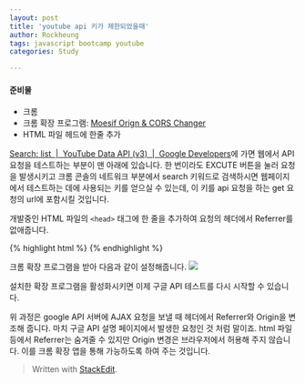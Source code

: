 ```yaml
---
layout: post
title: 'youtube api 키가 제한되었을때'
author: Rockheung
tags: javascript bootcamp youtube
categories: Study

---
```

#### 준비물
- 크롬
- 크롬 확장 프로그램: [Moesif Orign & CORS Changer](https://chrome.google.com/webstore/detail/moesif-orign-cors-changer/digfbfaphojjndkpccljibejjbppifbc?utm_source=chrome-ntp-icon)
- HTML 파일 헤드에 한줄 추가

[Search: list &nbsp;|&nbsp; YouTube Data API (v3) &nbsp;|&nbsp; Google Developers](https://developers.google.com/youtube/v3/docs/search/list?hl=ko&apix_params=%7B%22part%22%3A%22snippet%22%2C%22safeSearch%22%3A%22none%22%2C%22type%22%3A%22video%22%2C%22fields%22%3A%22items%2Fid%2FvideoId%2Citems%2Fsnippet%2Ftitle%2Citems%2Fsnippet%2Fdescription%2Citems%2Fsnippet%2Fthumbnails%2Fdefault%2Furl%22%7D)에 가면 웹에서 API 요청을 테스트하는 부분이 맨 아래에 있습니다. 한 번이라도 EXCUTE 버튼을 눌러 요청을 발생시키고 크롬 콘솔의 네트워크 부분에서 search 키워드로 검색하시면 웹페이지에서 테스트하는 데에 사용되는 키를 얻으실 수 있는데, 이 키를 api 요청을 하는 get 요청의 url에 포함시킬 것입니다.

개발중인 HTML 파일의 `<head>` 태그에 한 줄을 추가하여 요청의 헤더에서 Referrer를 없애줍니다.

{% highlight html %}
<meta name="referrer" content="no-referrer" />
{% endhighlight %}

크롬 확장 프로그램을 받아 다음과 같이 설정해줍니다.
![](https://res.cloudinary.com/rockheung/image/upload/v1551350351/github.io/github_page_-_stackedit.io/google_api_hack.png)

설치한 확장 프로그램을 활성화시키면 이제 구글 API 테스트를 다시 시작할 수 있습니다.

위 과정은 google API 서버에 AJAX 요청을 보낼 때 헤더에서 Referrer와 Origin을 변조해 줍니다. 마치 구글 API 설명 페이지에서 발생한 요청인 것 처럼 말이죠. html 파일 등에서 Referrer는 숨겨줄 수 있지만 Origin 변경은 브라우저에서 허용해 주지 않습니다. 이를 크롬 확장 앱을 통해 가능하도록 하여 주는 것입니다.


> Written with [StackEdit](https://stackedit.io/).



